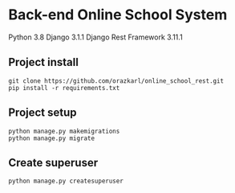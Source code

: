 # Back-end Online School System

Python 3.8
Django 3.1.1
Django Rest Framework 3.11.1

## Project install 
```
git clone https://github.com/orazkarl/online_school_rest.git
pip install -r requirements.txt
```

## Project setup
```
python manage.py makemigrations
python manage.py migrate
```
## Create superuser

```
python manage.py createsuperuser
```

